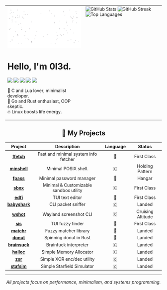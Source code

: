 <table>
  <tr>
    <td width="50%" valign="top">
      <img src="stafsim.gif" alt="donut" width="100%">
      <h1>Hello, I'm 0l3d.</h1>
      <p>
        <img src="https://img.shields.io/badge/c-%2300599C.svg?style=for-the-badge&logo=c&logoColor=white"/>
        <img src="https://img.shields.io/badge/lua-%230075A8.svg?style=for-the-badge&logo=lua&logoColor=white"/>
        <img src="https://img.shields.io/badge/void%20linux-478061?style=for-the-badge&logo=linux&logoColor=white"/>
        <img src="https://img.shields.io/badge/rust-%23000000.svg?style=for-the-badge&logo=rust&logoColor=white"/>
        <img src="https://img.shields.io/badge/go-%2300ADD8.svg?style=for-the-badge&logo=go&logoColor=white"/>
      </p>
      <p>
        💙 C and Lua lover, minimalist developer.<br>
        💎 Go and Rust enthusiast, OOP skeptic.<br>
        🔥 Linux boosts life energy.
      </p>
    </td>
    <td width="50%" valign="top">
      <img src="https://github-readme-stats.vercel.app/api?username=0l3d&show_icons=true&theme=onedark&hide_border=false&card_width=500" alt="GitHub Stats"/>
      <img src="https://github-readme-streak-stats.herokuapp.com/?user=0l3d&theme=onedark&hide_border=false" alt="GitHub Streak"/>
      <img src="https://github-readme-stats.vercel.app/api/top-langs/?username=0l3d&layout=compact&theme=onedark&hide_border=false&card_width=500" alt="Top Languages"/>
    </td>
  </tr>
</table>


<div align="center">
<h2>📁 My Projects</h2>

| Project | Description | Language | Status |
|:-------:|:-----------:|:--------:|:------:|
| **[ffetch](https://github.com/0l3d/ffetch)**       | Fast and minimal system info fetcher   | 🦀 | First Class           |
| **[minshell](https://github.com/0l3d/minshell)**   | Minimal POSIX shell.                   | 🇨 | Holding Pattern       |
| **[fpass](https://github.com/0l3d/fpass)**         | Minimal password manager               | 🦀 | Hangar                |
| **[sbox](https://github.com/0l3d/sbox)**           | Minimal & Customizable sandbox utility | 🇨 | First Class           |
| **[edfi](https://github.com/0l3d/edfi)**           | TUI text editor                        | 🦀 | First Class           |
| **[babyshark](https://github.com/0l3d/babyshark)** | CLI packet sniffer                     | 🇨 | Landed                |
| **[wshot](https://github.com/0l3d/wshot)**         | Wayland screenshot CLI                 | 🇨 | Cruising Altitude     |
| **[sis](https://github.com/0l3d/search-in-sight)** | TUI fuzzy finder                       | 🦀 | First Class           |
| **[matchr](https://github.com/0l3d/matchr)**       | Fuzzy matcher library                  | 🦀 | Landed                |
| **[donut](https://github.com/0l3d/donut)**         | Spinning donut in Rust                 | 🦀 | Landed                |
| **[brainsuck](https://github.com/0l3d/brainsuck)** | Brainfuck interpreter                  | 🇨 | Landed                |
| **[halloc](https://github.com/0l3d/halloc)**       | Simple Memory Allocator                | 🇨 | Landed                |
| **[zor](https://github.com/0l3d/zor)**             | Simple XOR enc/dec utility             | 🇨 | Landed                |
| **[stafsim](https://github.com/0l3d/stafsim)**     | Simple Starfield Simulator             | 🇨 | Landed                |
</div>

---

<p align="center"><i>All projects focus on performance, minimalism, and systems programming.</i></p>
